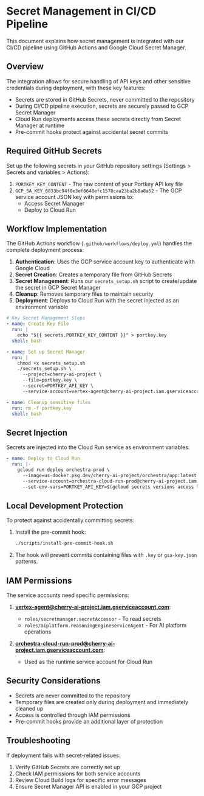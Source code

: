# Secret Management in CI/CD Pipeline

This document explains how secret management is integrated with our CI/CD pipeline using GitHub Actions and Google Cloud Secret Manager.

## Overview

The integration allows for secure handling of API keys and other sensitive credentials during deployment, with these key features:

- Secrets are stored in GitHub Secrets, never committed to the repository
- During CI/CD pipeline execution, secrets are securely passed to GCP Secret Manager
- Cloud Run deployments access these secrets directly from Secret Manager at runtime
- Pre-commit hooks protect against accidental secret commits

## Required GitHub Secrets

Set up the following secrets in your GitHub repository settings (Settings > Secrets and variables > Actions):

1. `PORTKEY_KEY_CONTENT` - The raw content of your Portkey API key file
2. `GCP_SA_KEY_6833bc94f0e3ef8648efc1578caa23ba2b8a8a52` - The GCP service account JSON key with permissions to:
   - Access Secret Manager
   - Deploy to Cloud Run

## Workflow Implementation

The GitHub Actions workflow (`.github/workflows/deploy.yml`) handles the complete deployment process:

1. **Authentication**: Uses the GCP service account key to authenticate with Google Cloud
2. **Secret Creation**: Creates a temporary file from GitHub Secrets
3. **Secret Management**: Runs our `secrets_setup.sh` script to create/update the secret in GCP Secret Manager
4. **Cleanup**: Removes temporary files to maintain security
5. **Deployment**: Deploys to Cloud Run with the secret injected as an environment variable

```yaml
# Key Secret Management Steps
- name: Create Key File
  run: |
    echo "${{ secrets.PORTKEY_KEY_CONTENT }}" > portkey.key
  shell: bash

- name: Set up Secret Manager
  run: |
    chmod +x secrets_setup.sh
    ./secrets_setup.sh \
      --project=cherry-ai-project \
      --file=portkey.key \
      --secret=PORTKEY_API_KEY \
      --service-account=vertex-agent@cherry-ai-project.iam.gserviceaccount.com

- name: Cleanup sensitive files
  run: rm -f portkey.key
  shell: bash
```

## Secret Injection

Secrets are injected into the Cloud Run service as environment variables:

```yaml
- name: Deploy to Cloud Run
  run: |-
    gcloud run deploy orchestra-prod \
      --image=us-docker.pkg.dev/cherry-ai-project/orchestra/app:latest \
      --service-account=orchestra-cloud-run-prod@cherry-ai-project.iam.gserviceaccount.com \
      --set-env-vars=PORTKEY_API_KEY=$(gcloud secrets versions access latest --secret=PORTKEY_API_KEY)
```

## Local Development Protection

To protect against accidentally committing secrets:

1. Install the pre-commit hook:

   ```bash
   ./scripts/install-pre-commit-hook.sh
   ```

2. The hook will prevent commits containing files with `.key` or `gsa-key.json` patterns.

## IAM Permissions

The service accounts need specific permissions:

1. **vertex-agent@cherry-ai-project.iam.gserviceaccount.com**:

   - `roles/secretmanager.secretAccessor` - To read secrets
   - `roles/aiplatform.reasoningEngineServiceAgent` - For AI platform operations

2. **orchestra-cloud-run-prod@cherry-ai-project.iam.gserviceaccount.com**:
   - Used as the runtime service account for Cloud Run

## Security Considerations

- Secrets are never committed to the repository
- Temporary files are created only during deployment and immediately cleaned up
- Access is controlled through IAM permissions
- Pre-commit hooks provide an additional layer of protection

## Troubleshooting

If deployment fails with secret-related issues:

1. Verify GitHub Secrets are correctly set up
2. Check IAM permissions for both service accounts
3. Review Cloud Build logs for specific error messages
4. Ensure Secret Manager API is enabled in your GCP project
